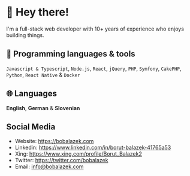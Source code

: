 # 👋 Hey there!

I'm a full-stack web developer with 10+ years of experience who enjoys building things.

## 🔨 Programming languages & tools

`Javascript & Typescript`, `Node.js`, `React`, `jQuery`, `PHP`, `Symfony`, `CakePHP`, `Python`, `React Native` & `Docker`

## 🌐 Languages

**English**, **German** & **Slovenian**

## Social Media

* Website: https://bobalazek.com
* Linkedin: https://www.linkedin.com/in/borut-balazek-41765a53
* Xing: https://www.xing.com/profile/Borut_Balazek2
* Twitter: https://twitter.com/bobalazek
* Email: info@bobalazek.com
